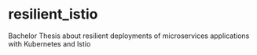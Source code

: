 # resilient_istio
Bachelor Thesis about resilient deployments of microservices applications with Kubernetes and Istio

